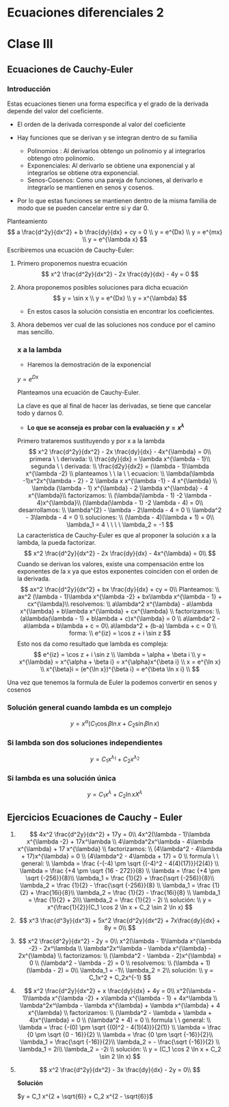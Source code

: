 # Ecuaciones diferenciales 2

# Clase III



## Ecuaciones de Cauchy-Euler

### Introducción

Estas ecuaciones tienen una forma especifica y el grado de la derivada depende del valor del coeficiente.

- El orden de la derivada corresponde al valor del coeficiente

- Hay funciones que se derivan y se integran dentro de su familia
  - Polinomios : Al derivarlos obtengo un polinomio y al integrarlos obtengo otro polinomio.
  - Exponenciales: Al derivarlo se obtiene una exponencial y al integrarlos se obtiene otra exponencial.
  - Senos-Cosenos: Como una pareja de funciones, al derivarlo e integrarlo se mantienen en senos y cosenos.
- Por lo que estas funciones se mantienen dentro de la misma familia de modo que se pueden cancelar entre si y dar 0.

Planteamiento
$$
a \frac{d^2y}{dx^2} + b \frac{dy}{dx} + cy = 0 \\
y = e^{Dx} \\
y = e^{mx} \\
y = e^{\lambda x}
$$
Escribiremos una ecuación de Cauchy-Euler:

1. Primero proponemos nuestra ecuación
   $$
   x^2 \frac{d^2y}{dx^2} - 2x \frac{dy}{dx} - 4y = 0
   $$

2. Ahora proponemos posibles soluciones para dicha ecuación
   $$
   y = \sin x \\
   y = e^{Dx} \\
   y = x^{\lambda}
   $$
   
   - En estos casos la solución consistia en encontrar los coeficientes.
   
3. Ahora debemos ver cual de las soluciones nos conduce por el camino mas sencillo.

   ### x a la lambda

   - Haremos la demostración de la exponencial

   $y = e^{Dx}$

   Planteamos una ecuación de Cauchy-Euler.

   La clave es que al final de hacer las derivadas, se tiene que cancelar todo y darnos 0.

   - **Lo que se aconseja es probar con la evaluación $y = x^{\lambda}$**

   Primero trataremos sustituyendo y por x a la lambda
   $$
   x^2 \frac{d^2y}{dx^2} - 2x \frac{dy}{dx} - 4x^{\lambda} = 0\\
   primera \ \ derivada: \\
   \frac{dy}{dx} = \lambda x^{\lambda - 1}\\
   segunda \ \ derivada: \\
   \frac{d2y}{dx2} = (\lambda - 1)\lambda x^{\lambda -2} \\
   planteamos \ \ la \ \ ecuacion: \\
   \lambda(\lambda -1)x^2x^{\lambda - 2} - 2 \lambda x x^{\lambda -1} - 4 x^{\lambda} \\
   \lambda (\lambda - 1) x^{\lambda} - 2 \lambda x^{\lambda} - 4 x^{\lambda}\\
   factorizamos: \\
   (\lambda(\lambda - 1) -2 \lambda - 4)x^{\lambda}\\
   (\lambda(\lambda - 1) -2 \lambda - 4) = 0\\
   desarrollamos: \\
   \lambda^{2} - \lambda - 2\lambda - 4 = 0 \\
   \lambda^2 - 3\lambda - 4 = 0 \\
   soluciones: \\
   (\lambda - 4)(\lambda + 1) = 0\\
   \lambda_1 = 4 \ \ \ \ \lambda_2 = -1
   $$
   La característica de Cauchy-Euler es que al proponer la solución x a la lambda, la pueda factorizar.
   $$
   x^2 \frac{d^2y}{dx^2} - 2x \frac{dy}{dx} - 4x^{\lambda} = 0\\
   $$
   Cuando se derivan los valores, existe una compensación entre los exponentes de la x ya que estos exponentes coinciden con el orden de la derivada.
   $$
   ax^2 \frac{d^2y}{dx^2} + bx \frac{dy}{dx} + cy = 0\\
   Planteamos: \\
   ax^2 (\lambda - 1)\lambda x^{\lambda -2} + bx\lambda x^{\lambda - 1} + cx^{\lambda}\\
   resolvemos: \\
   a\lambda^2 x^{\lambda} - a\lambda x^{\lambda} + b\lambda x^{\lambda} + cx^{\lambda} \\
   factorizamos: \\
   (a\lambda(\lambda - 1) + b\lambda + c)x^{\lambda} = 0 \\
   a\lambda^2 - a\lambda + b\lambda + c = 0\\
   a\lambda^2 + (b-a) \lambda + c = 0 \\
   forma: \\
   e^{iz} = \cos z + i \sin z
   $$
   Esto nos da como resultado que lambda es compleja:
   $$
   e^{iz} = \cos z + i \sin z \\
   \lambda = \alpha + \beta i \\
   y = x^{\lambda} = x^{\alpha + \beta i} = x^{\alpha}x^{\beta i} \\
   x = e^{\ln x} \\
   x^{\beta}i = (e^{\ln x})^{\beta i} = e^{\beta \ln x i} \\
   $$

Una vez que tenemos la formula de Euler la podemos convertir en senos y cosenos

### Solución general cuando lambda es un complejo

$$
y = x^{\alpha}(C_1 \cos \beta \ln x + C_2 \sin \beta \ln x)
$$

### Si lambda son dos soluciones independientes

$$
y = C_1x^{\lambda_1} + C_2x^{\lambda_2}
$$

### Si lambda es una solución única

$$
y = C_1x^{\lambda} + C_2 \ln x X^{\lambda}
$$

## Ejercicios Ecuaciones de Cauchy - Euler

1. $$
   4x^2 \frac{d^2y}{dx^2} + 17y = 0\\
   4x^2(\lambda - 1)\lambda x^{\lambda -2} + 17x^\lambda \\
   4\lambda^2x^\lambda - 4\lambda x^{\lambda} + 17 x^{\lambda} \\
   factorizamos: \\
   (4\lambda^2 - 4\lambda + 17)x^{\lambda} = 0 \\
   (4\lambda^2 - 4\lambda + 17) = 0 \\
   formula \ \ general: \\
   \lambda = \frac {-(-4) \pm \sqrt {(-4)^2 - 4(4)(17)}}{2(4)} \\
   \lambda = \frac {+4 \pm \sqrt {16 - 272}}{8} \\
   \lambda = \frac {+4 \pm \sqrt {-256}}{8}\\
   \lambda_1 = \frac {1}{2} + \frac{\sqrt {-256}}{8}\\
   \lambda_2 = \frac {1}{2} - \frac{\sqrt {-256}}{8} \\
   \lambda_1 = \frac {1}{2} + \frac{16i}{8}\\
   \lambda_2 = \frac {1}{2} - \frac{16i}{8} \\
   \lambda_1 = \frac {1}{2} + 2i\\
   \lambda_2 = \frac {1}{2} - 2i \\
   solución: \\
   y = x^{\frac{1}{2}}(C_1 \cos 2 \ln x + C_2 \sin 2 \ln x)
   $$

2. $$
   x^3 \frac{d^3y}{dx^3} + 5x^2 \frac{d^2y}{dx^2} + 7x\frac{dy}{dx} + 8y = 0\\
   $$
   
3. $$
   x^2 \frac{d^2y}{dx^2} - 2y = 0\\
   x^2(\lambda - 1)\lambda x^{\lambda -2} - 2x^\lambda \\
   \lambda^2x^\lambda - \lambda x^{\lambda} - 2x^{\lambda} \\
   factorizamos: \\
   (\lambda^2 - \lambda - 2)x^{\lambda} = 0 \\
   (\lambda^2 - \lambda - 2) = 0 \\
   resolvemos: \\
   (\lambda + 1)(\lambda - 2) = 0\\
   \lambda_1 = -1\\
   \lambda_2 = 2\\
   solución: \\
   y = C_1x^2 + C_2x^{-1}
   $$

4. $$
   x^2 \frac{d^2y}{dx^2} + x \frac{dy}{dx} + 4y = 0\\
   x^2(\lambda - 1)\lambda x^{\lambda -2} + x\lambda x^{\lambda - 1} + 4x^\lambda \\
   \lambda^2x^\lambda - \lambda x^{\lambda} + \lambda x^{\lambda} + 4 x^{\lambda} \\
   factorizamos: \\
   (\lambda^2 - \lambda + \lambda + 4)x^{\lambda} = 0 \\
   (\lambda^2 + 4) = 0 \\
   formula \ \ general: \\
   \lambda = \frac {-(0) \pm \sqrt {(0)^2 - 4(1)(4)}}{2(1)} \\
   \lambda = \frac {0 \pm \sqrt {0 - 16}}{2} \\
   \lambda = \frac {0 \pm \sqrt {-16}}{2}\\
   \lambda_1 = \frac{\sqrt {-16}}{2}\\
   \lambda_2 = - \frac{\sqrt {-16}}{2} \\
   \lambda_1 = 2i\\
   \lambda_2 = -2i \\
   solución: \\
   y = (C_1 \cos 2 \ln x + C_2 \sin 2 \ln x)
   $$

5. $$
   x^2 \frac{d^2y}{dx^2} - 3x \frac{dy}{dx} - 2y = 0\\
   $$

   **Solución**
   
   $y = C_1 x^{2 + \sqrt{6}} + C_2 x^{2 - \sqrt{6}}$

